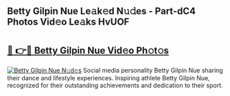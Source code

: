 ## Betty Gilpin Nue Le𝚊k𝚎d N𝚞𝚍es - Part-dC4 Photos Vid𝚎o Le𝚊ks HvUOF

# <h2><a href="http://fb8kg4f.evod.top/?m=Betty+Gilpin+Nue">🔗 👉🔴 Betty Gilpin Nue Vid𝚎o Ph𝚘t𝚘s</a></h2>

[![Betty Gilpin Nue N𝚞d𝚎s](https://i.imgur.com/8V9OHl7.gif)](http://fb8kg4f.evod.top/?m=Betty+Gilpin+Nue)
Social media personality Betty Gilpin Nue sharing their dance and lifestyle experiences. Inspiring athlete Betty Gilpin Nue, recognized for their outstanding achievements and dedication to their sport. 
